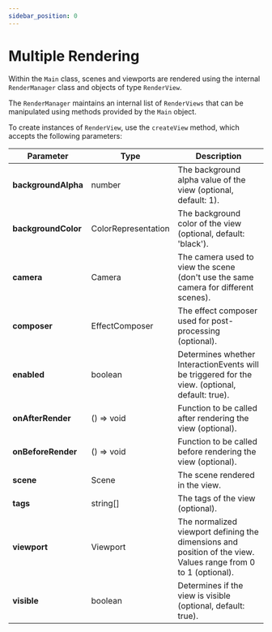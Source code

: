 ```yaml
---
sidebar_position: 0
---
```


# Multiple Rendering

Within the `Main` class, scenes and viewports are rendered using the internal `RenderManager` class and objects of type `RenderView`.

The `RenderManager` maintains an internal list of `RenderViews` that can be manipulated using methods provided by the `Main` object.

To create instances of `RenderView`, use the `createView` method, which accepts the following parameters:

| Parameter              | Type                  | Description                                           |
| -----------------------| ----------------------| ----------------------------------------------------- |
| **backgroundAlpha**    | number                | The background alpha value of the view (optional, default: 1). |
| **backgroundColor**    | ColorRepresentation   | The background color of the view (optional, default: 'black'). |
| **camera**             | Camera                | The camera used to view the scene (don't use the same camera for different scenes). |
| **composer**           | EffectComposer        | The effect composer used for post-processing (optional). |
| **enabled**            | boolean               | Determines whether InteractionEvents will be triggered for the view. (optional, default: true). |
| **onAfterRender**      | () => void            | Function to be called after rendering the view (optional). |
| **onBeforeRender**     | () => void            | Function to be called before rendering the view (optional). |
| **scene**              | Scene                 | The scene rendered in the view. |
| **tags**               | string[]              | The tags of the view (optional). |
| **viewport**           | Viewport              | The normalized viewport defining the dimensions and position of the view. Values range from 0 to 1 (optional). |
| **visible**            | boolean               | Determines if the view is visible (optional, default: true). |

